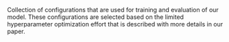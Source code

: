 Collection of configurations that are used for training and evaluation of our model. These configurations are selected based on the limited hyperparameter optimization effort that is described with more details in our paper.
